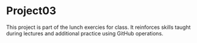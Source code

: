 # Project03

This project is part of the lunch exercies for class. It reinforces skills taught during lectures and additional practice using GitHub operations.
